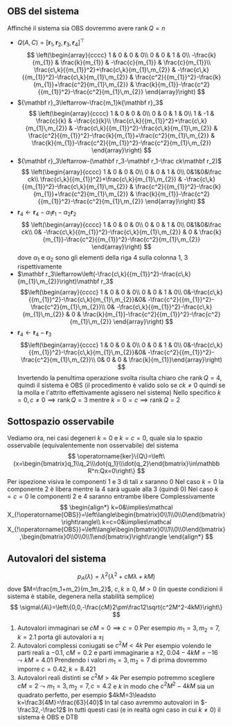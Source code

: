 ## OBS del sistema
Affinché il sistema sia OBS dovremmo avere $\operatorname{rank} Q=n$
- $Q(A,C)=[\mathbf r_1,\mathbf r_2, \mathbf r_3, \mathbf r_4]^\top$
	$$
	\left(\begin{array}{cccc} 1 & 0 & 0 & 0\\ 0 & 0 & 1 & 0\\ -\frac{k}{m_{1}} & \frac{k}{m_{1}} & -\frac{c}{m_{1}} & \frac{c}{m_{1}}\\ \frac{c\,k}{{m_{1}}^2}+\frac{c\,k}{m_{1}\,m_{2}} & -\frac{c\,k}{{m_{1}}^2}-\frac{c\,k}{m_{1}\,m_{2}} & \frac{c^2}{{m_{1}}^2}-\frac{k}{m_{1}}+\frac{c^2}{m_{1}\,m_{2}} & \frac{k}{m_{1}}-\frac{c^2}{{m_{1}}^2}-\frac{c^2}{m_{1}\,m_{2}} \end{array}\right)
	$$
- ${\mathbf r}_3\leftarrow-\frac{m_1}k{\mathbf r}_3$
	$$
	\left(\begin{array}{cccc} 1 & 0 & 0 & 0\\ 0 & 0 & 1 & 0\\ 1 & -1 & \frac{c}{k} & -\frac{c}{k}\\ \frac{c\,k}{{m_{1}}^2}+\frac{c\,k}{m_{1}\,m_{2}} & -\frac{c\,k}{{m_{1}}^2}-\frac{c\,k}{m_{1}\,m_{2}} & \frac{c^2}{{m_{1}}^2}-\frac{k}{m_{1}}+\frac{c^2}{m_{1}\,m_{2}} & \frac{k}{m_{1}}-\frac{c^2}{{m_{1}}^2}-\frac{c^2}{m_{1}\,m_{2}} \end{array}\right)
	$$
- ${\mathbf r}_3\leftarrow-(\mathbf r_3-\mathbf r_1-\frac ck\mathbf r_2)$ 
	$$
	\left(\begin{array}{cccc} 1 & 0 & 0 & 0\\ 0 & 0 & 1 & 0\\ 0&1&0&\frac ck\\ \frac{c\,k}{{m_{1}}^2}+\frac{c\,k}{m_{1}\,m_{2}} & -\frac{c\,k}{{m_{1}}^2}-\frac{c\,k}{m_{1}\,m_{2}} & \frac{c^2}{{m_{1}}^2}-\frac{k}{m_{1}}+\frac{c^2}{m_{1}\,m_{2}} & \frac{k}{m_{1}}-\frac{c^2}{{m_{1}}^2}-\frac{c^2}{m_{1}\,m_{2}} \end{array}\right)
	$$
- $\mathbf r_4\leftarrow\mathbf r_4-\alpha_1\mathbf r_1-\alpha_2\mathbf r_2$ 
	$$
	\left(\begin{array}{cccc} 1 & 0 & 0 & 0\\ 0 & 0 & 1 & 0\\ 0&1&0&\frac ck\\ 0& -\frac{c\,k}{{m_{1}}^2}-\frac{c\,k}{m_{1}\,m_{2}} & 0 & \frac{k}{m_{1}}-\frac{c^2}{{m_{1}}^2}-\frac{c^2}{m_{1}\,m_{2}} \end{array}\right)
	$$dove $\alpha_1$ e $\alpha_2$ sono gli elementi della riga 4 sulla colonna 1, 3 rispettivamente
- $\mathbf r_3\leftarrow\left(-\frac{c\,k}{{m_{1}}^2}-\frac{c\,k}{m_{1}\,m_{2}}\right)\mathbf r_3$
	$$\left(\begin{array}{cccc} 1 & 0 & 0 & 0\\ 0 & 0 & 1 & 0\\ 0&-\frac{c\,k}{{m_{1}}^2}-\frac{c\,k}{m_{1}\,m_{2}}&0& -\frac{c^2}{{m_{1}}^2}-\frac{c^2}{m_{1}\,m_{2}}\\ 0& -\frac{c\,k}{{m_{1}}^2}-\frac{c\,k}{m_{1}\,m_{2}} & 0 & \frac{k}{m_{1}}-\frac{c^2}{{m_{1}}^2}-\frac{c^2}{m_{1}\,m_{2}} \end{array}\right)
	$$
- $\mathbf r_4\leftarrow\mathbf r_4-\mathbf r_3$
	$$\left(\begin{array}{cccc} 1 & 0 & 0 & 0\\ 0 & 0 & 1 & 0\\ 0&-\frac{c\,k}{{m_{1}}^2}-\frac{c\,k}{m_{1}\,m_{2}}&0& -\frac{c^2}{{m_{1}}^2}-\frac{c^2}{m_{1}\,m_{2}}\\ 0& 0 & 0 & \frac{k}{m_{1}}\end{array}\right)
	$$
Invertendo la penultima operazione svolta risulta chiaro che $\operatorname{rank} Q=4$, quindi il sistema è OBS (il procedimento è valido solo se $ck\neq 0$ quindi se la molla e l'attrito effettivamente agissero nel sistema)
Nello specifico $k=0,c\neq 0\implies\operatorname{rank}Q=3$ mentre $k=0=c\implies\operatorname{rank} Q=2$

## Sottospazio osservabile
Vediamo ora, nei casi degeneri $k=0$ e $k=c=0$, quale sia lo spazio osservabile (equivalentemente non osservabile) del sistema
$$
	\operatorname{ker}\{Q\}=\left\{x=\begin{bmatrix}q_1\\q_2\\\dot{q_1}\\\dot{q_2}\end{bmatrix}\in\mathbb R^n:Qx=0\right\}
$$
Per ispezione visiva le componenti 1 e 3 di tali $x$ saranno 0
Nel caso $k=0$ la componente 2 è libera mentre la 4 sarà uguale alla 3 (quindi 0)
Nel caso $k=c=0$ le componenti 2 e 4 saranno entrambe libere
Complessivamente
$$
\begin{align*}
	k=0&\implies\mathcal X_{!\operatorname{OBS}}=\left\langle\begin{bmatrix}0\\1\\0\\0\end{bmatrix}\right\rangle\\
	k=c=0&\implies\mathcal X_{!\operatorname{OBS}}=\left\langle\begin{bmatrix}0\\1\\0\\0\end{bmatrix},\begin{bmatrix}0\\0\\0\\1\end{bmatrix}\right\rangle
\end{align*}
$$

## Autovalori del sistema
$$
	p_A(\lambda)=\lambda^2(\lambda^2+cM\lambda+kM)
$$dove $M=\frac{m_1+m_2}{m_1m_2}$, $c,k\geq 0$, $M>0$ (in queste condizioni il sistema è stabile, degenera nella stabilità semplice)
$$
	\sigma\{A\}=\left\{0,0,-\frac{cM}2\pm\frac12\sqrt{c^2M^2-4kM}\right\}
$$
1) Autovalori immaginari se $cM=0\implies c=0$
	Per esempio $m_1=3,m_2=7,k=2.1$ porta gli autovalori a $\pm\jmath$  
2) Autovalori complessi coniugati se $c^2M<4k$
	Per esempio volendo le parti reali a $-0.1$, $cM=0.2$ e parti immaginarie a $\pm 2$, $0.04-4kM=-16\leadsto kM=4.01$
	Prendendo i valori $m_1=3,m_2=7$ di prima dovremmo imporre $c=0.42,k=8.421$ 
3) Autovalori reali distinti se $c^2M>4k$
	Per esempio potremmo scegliere $cM=2\leadsto m_1=3,m_2=7,c=4.2$ e $k$ in modo che $c^2M^2-4kM$ sia un quadrato perfetto, per esempio $4kM=3\leadsto k=\frac3{4M}=\frac{63}{40}$
	In tal caso avremmo autovalori in $-\frac32,-\frac12$
In tutti questi casi (e in realtà ogni caso in cui $k\neq 0$) il sistema è OBS e DTB